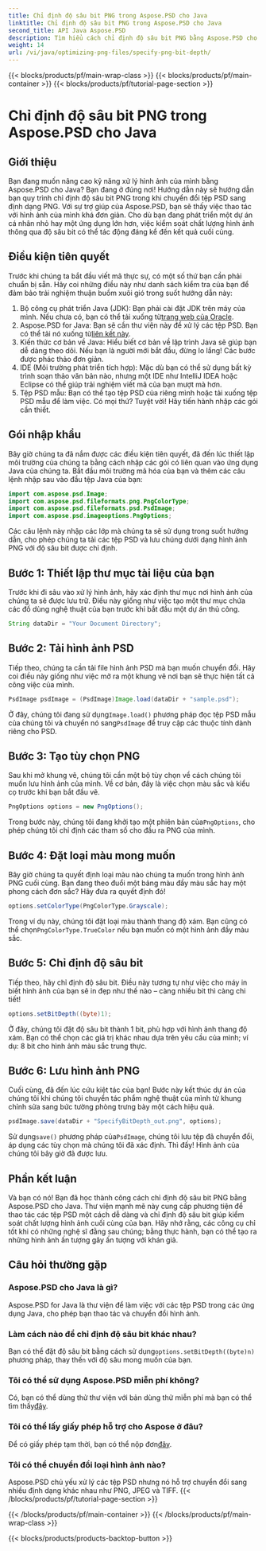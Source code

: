 ```yaml
---
title: Chỉ định độ sâu bit PNG trong Aspose.PSD cho Java
linktitle: Chỉ định độ sâu bit PNG trong Aspose.PSD cho Java
second_title: API Java Aspose.PSD
description: Tìm hiểu cách chỉ định độ sâu bit PNG bằng Aspose.PSD cho Java trong hướng dẫn từng bước chi tiết này.
weight: 14
url: /vi/java/optimizing-png-files/specify-png-bit-depth/
---
```


{{< blocks/products/pf/main-wrap-class >}}
{{< blocks/products/pf/main-container >}}
{{< blocks/products/pf/tutorial-page-section >}}

# Chỉ định độ sâu bit PNG trong Aspose.PSD cho Java

## Giới thiệu
Bạn đang muốn nâng cao kỹ năng xử lý hình ảnh của mình bằng Aspose.PSD cho Java? Bạn đang ở đúng nơi! Hướng dẫn này sẽ hướng dẫn bạn quy trình chỉ định độ sâu bit PNG trong khi chuyển đổi tệp PSD sang định dạng PNG. Với sự trợ giúp của Aspose.PSD, bạn sẽ thấy việc thao tác với hình ảnh của mình khá đơn giản. Cho dù bạn đang phát triển một dự án cá nhân nhỏ hay một ứng dụng lớn hơn, việc kiểm soát chất lượng hình ảnh thông qua độ sâu bit có thể tác động đáng kể đến kết quả cuối cùng.
## Điều kiện tiên quyết
Trước khi chúng ta bắt đầu viết mã thực sự, có một số thứ bạn cần phải chuẩn bị sẵn. Hãy coi những điều này như danh sách kiểm tra của bạn để đảm bảo trải nghiệm thuận buồm xuôi gió trong suốt hướng dẫn này:
1.  Bộ công cụ phát triển Java (JDK): Bạn phải cài đặt JDK trên máy của mình. Nếu chưa có, bạn có thể tải xuống từ[trang web của Oracle](https://www.oracle.com/java/technologies/javase-jdk11-downloads.html).
2.  Aspose.PSD for Java: Bạn sẽ cần thư viện này để xử lý các tệp PSD. Bạn có thể tải nó xuống từ[liên kết này](https://releases.aspose.com/psd/java/).
3. Kiến thức cơ bản về Java: Hiểu biết cơ bản về lập trình Java sẽ giúp bạn dễ dàng theo dõi. Nếu bạn là người mới bắt đầu, đừng lo lắng! Các bước được phác thảo đơn giản.
4. IDE (Môi trường phát triển tích hợp): Mặc dù bạn có thể sử dụng bất kỳ trình soạn thảo văn bản nào, nhưng một IDE như IntelliJ IDEA hoặc Eclipse có thể giúp trải nghiệm viết mã của bạn mượt mà hơn.
5. Tệp PSD mẫu: Bạn có thể tạo tệp PSD của riêng mình hoặc tải xuống tệp PSD mẫu để làm việc.
Có mọi thứ? Tuyệt vời! Hãy tiến hành nhập các gói cần thiết.
## Gói nhập khẩu
Bây giờ chúng ta đã nắm được các điều kiện tiên quyết, đã đến lúc thiết lập môi trường của chúng ta bằng cách nhập các gói có liên quan vào ứng dụng Java của chúng ta. Bắt đầu môi trường mã hóa của bạn và thêm các câu lệnh nhập sau vào đầu tệp Java của bạn:
```java
import com.aspose.psd.Image;
import com.aspose.psd.fileformats.png.PngColorType;
import com.aspose.psd.fileformats.psd.PsdImage;
import com.aspose.psd.imageoptions.PngOptions;
```
Các câu lệnh này nhập các lớp mà chúng ta sẽ sử dụng trong suốt hướng dẫn, cho phép chúng ta tải các tệp PSD và lưu chúng dưới dạng hình ảnh PNG với độ sâu bit được chỉ định.
## Bước 1: Thiết lập thư mục tài liệu của bạn
Trước khi đi sâu vào xử lý hình ảnh, hãy xác định thư mục nơi hình ảnh của chúng ta sẽ được lưu trữ. Điều này giống như việc tạo một thư mục chứa các đồ dùng nghệ thuật của bạn trước khi bắt đầu một dự án thủ công.
```java
String dataDir = "Your Document Directory";
```
## Bước 2: Tải hình ảnh PSD
Tiếp theo, chúng ta cần tải file hình ảnh PSD mà bạn muốn chuyển đổi. Hãy coi điều này giống như việc mở ra một khung vẽ nơi bạn sẽ thực hiện tất cả công việc của mình.
```java
PsdImage psdImage = (PsdImage)Image.load(dataDir + "sample.psd");
```
 Ở đây, chúng tôi đang sử dụng`Image.load()` phương pháp đọc tệp PSD mẫu của chúng tôi và chuyển nó sang`PsdImage` để truy cập các thuộc tính dành riêng cho PSD.
## Bước 3: Tạo tùy chọn PNG
Sau khi mở khung vẽ, chúng tôi cần một bộ tùy chọn về cách chúng tôi muốn lưu hình ảnh của mình. Về cơ bản, đây là việc chọn màu sắc và kiểu cọ trước khi bạn bắt đầu vẽ.
```java
PngOptions options = new PngOptions();
```
 Trong bước này, chúng tôi đang khởi tạo một phiên bản của`PngOptions`, cho phép chúng tôi chỉ định các tham số cho đầu ra PNG của mình.
## Bước 4: Đặt loại màu mong muốn
Bây giờ chúng ta quyết định loại màu nào chúng ta muốn trong hình ảnh PNG cuối cùng. Bạn đang theo đuổi một bảng màu đầy màu sắc hay một phong cách đơn sắc? Hãy đưa ra quyết định đó!
```java
options.setColorType(PngColorType.Grayscale);
```
 Trong ví dụ này, chúng tôi đặt loại màu thành thang độ xám. Bạn cũng có thể chọn`PngColorType.TrueColor` nếu bạn muốn có một hình ảnh đầy màu sắc.
## Bước 5: Chỉ định độ sâu bit
Tiếp theo, hãy chỉ định độ sâu bit. Điều này tương tự như việc cho máy in biết hình ảnh của bạn sẽ in đẹp như thế nào – càng nhiều bit thì càng chi tiết!
```java
options.setBitDepth((byte)1);
```
Ở đây, chúng tôi đặt độ sâu bit thành 1 bit, phù hợp với hình ảnh thang độ xám. Bạn có thể chọn các giá trị khác nhau dựa trên yêu cầu của mình; ví dụ: 8 bit cho hình ảnh màu sắc trung thực.
## Bước 6: Lưu hình ảnh PNG
Cuối cùng, đã đến lúc cứu kiệt tác của bạn! Bước này kết thúc dự án của chúng tôi khi chúng tôi chuyển tác phẩm nghệ thuật của mình từ khung chỉnh sửa sang bức tường phòng trưng bày một cách hiệu quả.
```java
psdImage.save(dataDir + "SpecifyBitDepth_out.png", options);
```
 Sử dụng`save()` phương pháp của`PsdImage`, chúng tôi lưu tệp đã chuyển đổi, áp dụng các tùy chọn mà chúng tôi đã xác định. Thì đấy! Hình ảnh của chúng tôi bây giờ đã được lưu.
## Phần kết luận
Và bạn có nó! Bạn đã học thành công cách chỉ định độ sâu bit PNG bằng Aspose.PSD cho Java. Thư viện mạnh mẽ này cung cấp phương tiện để thao tác các tệp PSD một cách dễ dàng và chỉ định độ sâu bit giúp kiểm soát chất lượng hình ảnh cuối cùng của bạn. Hãy nhớ rằng, các công cụ chỉ tốt khi có những nghệ sĩ đằng sau chúng; bằng thực hành, bạn có thể tạo ra những hình ảnh ấn tượng gây ấn tượng với khán giả.
## Câu hỏi thường gặp
### Aspose.PSD cho Java là gì?
Aspose.PSD for Java là thư viện để làm việc với các tệp PSD trong các ứng dụng Java, cho phép bạn thao tác và chuyển đổi hình ảnh.
### Làm cách nào để chỉ định độ sâu bit khác nhau?
 Bạn có thể đặt độ sâu bit bằng cách sử dụng`options.setBitDepth((byte)n)` phương pháp, thay thế`n` với độ sâu mong muốn của bạn.
### Tôi có thể sử dụng Aspose.PSD miễn phí không?
Có, bạn có thể dùng thử thư viện với bản dùng thử miễn phí mà bạn có thể tìm thấy[đây](https://releases.aspose.com/).
### Tôi có thể lấy giấy phép hỗ trợ cho Aspose ở đâu?
 Để có giấy phép tạm thời, bạn có thể nộp đơn[đây](https://purchase.aspose.com/temporary-license/).
### Tôi có thể chuyển đổi loại hình ảnh nào?
Aspose.PSD chủ yếu xử lý các tệp PSD nhưng nó hỗ trợ chuyển đổi sang nhiều định dạng khác nhau như PNG, JPEG và TIFF.
{{< /blocks/products/pf/tutorial-page-section >}}

{{< /blocks/products/pf/main-container >}}
{{< /blocks/products/pf/main-wrap-class >}}

{{< blocks/products/products-backtop-button >}}
